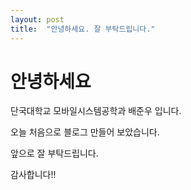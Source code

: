 ```yaml
---
layout: post
title:  "안녕하세요. 잘 부탁드립니다."
---
```


# 안녕하세요

단국대학교 모바일시스템공학과 배준우 입니다.

오늘 처음으로 블로그 만들어 보았습니다.

앞으로 잘 부탁드립니다.

감사합니다!!

